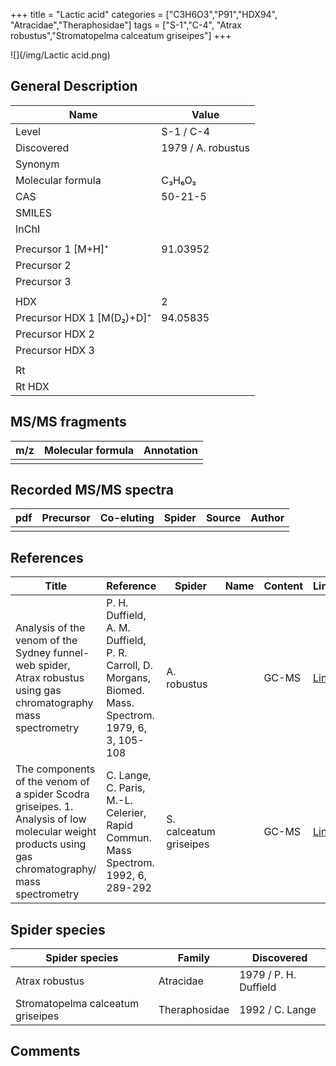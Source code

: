 +++
title = "Lactic acid"
categories = ["C3H6O3","P91","HDX94",
"Atracidae","Theraphosidae"]
tags = ["S-1","C-4",
    "Atrax robustus","Stromatopelma calceatum griseipes"]
+++

![](/img/Lactic acid.png)

## General Description

| Name                      | Value              |
|---------------------------|--------------------|
| Level                     | S-1 / C-4          |
| Discovered                | 1979 / A. robustus |
| Synonym                   |                    |
| Molecular formula         | C₃H₆O₃             |
| CAS                       | 50-21-5            |
| SMILES |   |
| InChI  |   |
|                           |                    |
| Precursor 1 [M+H]⁺        | 91.03952           |
| Precursor 2               |                    |
| Precursor 3               |                    |
|                           |                    |
| HDX                       | 2                  |
| Precursor HDX 1 [M(D₂)+D]⁺ | 94.05835           |
| Precursor HDX 2           |                    |
| Precursor HDX 3           |                    |
|                           |                    |
| Rt                        |                    |
| Rt HDX                    |                    |

## MS/MS fragments

| m/z | Molecular formula | Annotation |
|-----|-------------------|------------|
|     |                   |            |

## Recorded MS/MS spectra

| pdf | Precursor | Co-eluting | Spider | Source | Author |
|-----|-----------|------------|--------|--------|--------|
|     |           |            |        |        |        |

## References

| Title                                                                                                                                              | Reference                                                                                              | Spider                 | Name | Content | Link                                   |
|----------------------------------------------------------------------------------------------------------------------------------------------------|--------------------------------------------------------------------------------------------------------|------------------------|------|---------|----------------------------------------|
| Analysis of the venom of the Sydney funnel-web spider, Atrax robustus using gas chromatography mass spectrometry                                   | P. H. Duffield, A. M. Duffield, P. R. Carroll, D. Morgans, Biomed. Mass. Spectrom. 1979, 6, 3, 105-108 | A. robustus            |      | GC-MS   | [Link](https://doi.org/10.1002/bms.1200060305) |
| The components of the venom of a spider Scodra griseipes. 1. Analysis of low molecular weight products using gas chromatography/ mass spectrometry | C. Lange, C. Paris, M.-L. Celerier, Rapid Commun. Mass Spectrom. 1992, 6, 289-292                                                                                                                | S. calceatum griseipes |         | GC-MS         | [Link](https://doi.org/10.1002/rcm.1290060413)                                   |

## Spider species

| Spider species                    | Family        | Discovered            |
|-----------------------------------|---------------|-----------------------|
| Atrax robustus                    | Atracidae     | 1979 / P. H. Duffield |
| Stromatopelma calceatum griseipes | Theraphosidae | 1992 / C. Lange       |

## Comments